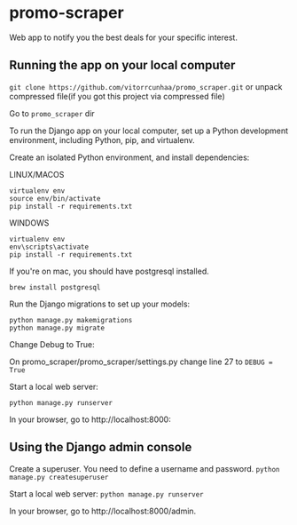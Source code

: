 # promo-scraper

Web app to notify you the best deals for your specific interest.

## Running the app on your local computer

`git clone https://github.com/vitorrcunhaa/promo_scraper.git` or unpack compressed file(if you got this project via compressed file)

Go to `promo_scraper` dir

To run the Django app on your local computer, set up a Python development environment, including Python, pip, and virtualenv.

Create an isolated Python environment, and install dependencies:

LINUX/MACOS
```
virtualenv env
source env/bin/activate
pip install -r requirements.txt
```
WINDOWS
```
virtualenv env
env\scripts\activate
pip install -r requirements.txt
```

If you're on mac, you should have postgresql installed.

`brew install postgresql`

Run the Django migrations to set up your models:
```
python manage.py makemigrations
python manage.py migrate
```

Change Debug to True:

On promo_scraper/promo_scraper/settings.py
change line 27 to `DEBUG = True`


Start a local web server:

`python manage.py runserver`

In your browser, go to http://localhost:8000:


## Using the Django admin console

Create a superuser. You need to define a username and password.
`python manage.py createsuperuser`

Start a local web server:
`python manage.py runserver`

In your browser, go to http://localhost:8000/admin.
